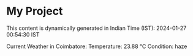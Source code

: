 # My Project

This content is dynamically generated in Indian Time (IST): 2024-01-27 00:54:30 IST


Current Weather in Coimbatore:
Temperature: 23.88 °C
Condition: haze
